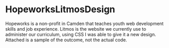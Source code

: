 # HopeworksLitmosDesign
Hopeworks is a non-profit in Camden that teaches youth web development skills and job experience. Litmos is the website we currently use to administer our curriculum, using CSS I was able to give it a new design. Attached is a sample of the outcome, not the actual code.
